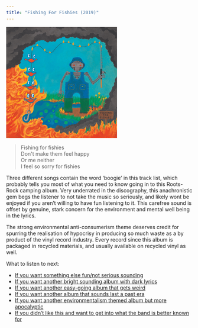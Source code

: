 ```yaml
---
title: "Fishing For Fishies (2019)"
---
```


![album cover of Fishing For Fishies](./cover.png)

> Fishing for fishies  
> Don't make them feel happy  
> Or me neither  
> I feel so sorry for fishies

Three different songs contain the word ‘boogie’ in this track list, which probably tells you most of what you need to know going in to this Roots-Rock camping album. Very underrated in the discography, this anachronistic gem begs the listener to not take the music so seriously, and likely wont be enjoyed if you aren’t willing to have fun listening to it. This carefree sound is offset by genuine, stark concern for the environment and mental well being in the lyrics.

The strong environmental anti-consumerism theme deserves credit for spurring the realisation of hypocrisy in producing so much waste as a by product of the vinyl record industry. Every record since this album is packaged in recycled materials, and usually available on recycled vinyl as well.

What to listen to next:

*   [If you want something else fun/not serious sounding](./oddments)
*   [If you want another bright sounding album with dark lyrics](./paper-mache-dream-balloon)
*   [If you want another easy-going album that gets weird](./sketches-of-brunswick-east)
*   [If you want another album that sounds last a past era](./float-along-fill-your-lungs)
*   [If you want another environmentalism themed album but more apocalyptic](./flying-microtonal-banana)
*   [If you didn’t like this and want to get into what the band is better known for](./nonagon-infinity)
